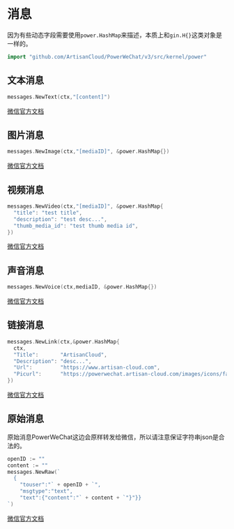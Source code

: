 # 消息

因为有些动态字段需要使用`power.HashMap`来描述，本质上和`gin.H{}`这类对象是一样的。
``` go
import "github.com/ArtisanCloud/PowerWeChat/v3/src/kernel/power"
```

## 文本消息
``` go
messages.NewText(ctx,"[content]")
``` 
[微信官方文档](https://developers.weixin.qq.com/doc/offiaccount/Message_Management/Service_Center_messages.html#%E5%AE%A2%E6%9C%8D%E6%8E%A5%E5%8F%A3-%E5%8F%91%E6%B6%88%E6%81%AF)

## 图片消息
``` go
messages.NewImage(ctx,"[mediaID]", &power.HashMap{})
``` 
[微信官方文档](https://developers.weixin.qq.com/doc/offiaccount/Message_Management/Service_Center_messages.html#%E5%AE%A2%E6%9C%8D%E6%8E%A5%E5%8F%A3-%E5%8F%91%E6%B6%88%E6%81%AF)

## 视频消息
``` go
messages.NewVideo(ctx,"[mediaID]", &power.HashMap{
  "title": "test title",
  "description": "test desc...",
  "thumb_media_id": "test thumb media id",
})
``` 
[微信官方文档](https://developers.weixin.qq.com/doc/offiaccount/Message_Management/Service_Center_messages.html#%E5%AE%A2%E6%9C%8D%E6%8E%A5%E5%8F%A3-%E5%8F%91%E6%B6%88%E6%81%AF)

## 声音消息
``` go
messages.NewVoice(ctx,mediaID, &power.HashMap{})
``` 
[微信官方文档](https://developers.weixin.qq.com/doc/offiaccount/Message_Management/Service_Center_messages.html#%E5%AE%A2%E6%9C%8D%E6%8E%A5%E5%8F%A3-%E5%8F%91%E6%B6%88%E6%81%AF)

## 链接消息
``` go
messages.NewLink(ctx,&power.HashMap{
  ctx,
  "Title":       "ArtisanCloud",
  "Description": "desc...",
  "Url":         "https://www.artisan-cloud.com",
  "Picurl":      "https://powerwechat.artisan-cloud.com/images/icons/favicon-32x32.png",
})
``` 
[微信官方文档](https://developers.weixin.qq.com/doc/offiaccount/Message_Management/Service_Center_messages.html#%E5%AE%A2%E6%9C%8D%E6%8E%A5%E5%8F%A3-%E5%8F%91%E6%B6%88%E6%81%AF)


## 原始消息
原始消息PowerWeChat这边会原样转发给微信，所以请注意保证字符串json是合法的。
``` go
openID := ""
content := ""
messages.NewRaw(`
  {
    "touser":"` + openID + `",
    "msgtype":"text",
    "text":{"content":"` + content + `"}"}}
`)
``` 
[微信官方文档](https://developers.weixin.qq.com/doc/offiaccount/Message_Management/Service_Center_messages.html#%E5%AE%A2%E6%9C%8D%E6%8E%A5%E5%8F%A3-%E5%8F%91%E6%B6%88%E6%81%AF)


